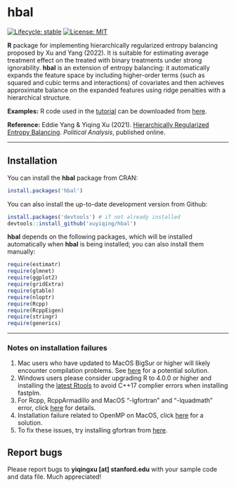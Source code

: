 
<!-- README.md is generated from README.Rmd. Please edit that file -->

# hbal

<!-- badges: start -->
<!--
[![Lifecycle:
experimental](https://img.shields.io/badge/lifecycle-experimental-orange.svg)](https://www.tidyverse.org/lifecycle/#experimental)
-->

[![Lifecycle:
stable](https://img.shields.io/badge/lifecycle-stable-green.svg)](https://www.tidyverse.org/lifecycle/#stablel)
[![License:
MIT](https://img.shields.io/badge/License-MIT-yellow.svg)](https://opensource.org/licenses/MIT)
<!-- badges: end -->

**R** package for implementing hierarchically regularized entropy
balancing proposed by Xu and Yang (2022). It is suitable for estimating
average treatment effect on the treated with binary treatments under
strong ignorability. **hbal** is an extension of entropy balancing: it
automatically expands the feature space by including higher-order terms
(such as squared and cubic terms and interactions) of covariates and
then achieves approximate balance on the expanded features using ridge
penalties with a hierarchical structure.

**Examples:** R code used in the
[tutorial](https://yiqingxu.org/packages/hbal/articles/tutorial.html)
can be downloaded from
[here](https://raw.githubusercontent.com/xuyiqing/hbal/main/pkgdown/hbal_examples.R).

**Reference:** Eddie Yang & Yiqing Xu (2021). [Hierarchically
Regularized Entropy
Balancing](https://www.cambridge.org/core/journals/political-analysis/article/hierarchically-regularized-entropy-balancing/7DF29028EABE0B2465D1E1FF35F13DDB).
*Political Analysis*, published online.

------------------------------------------------------------------------

## Installation

You can install the **hbal** package from CRAN:

``` r
install.packages('hbal') 
```

You can also install the up-to-date development version from Github:

``` r
install.packages('devtools') # if not already installed
devtools::install_github('xuyiqing/hbal')
```

**hbal** depends on the following packages, which will be installed
automatically when **hbal** is being installed; you can also install
them manually:

``` r
require(estimatr)  
require(glmnet) 
require(ggplot2)
require(gridExtra)
require(gtable)
require(nloptr)
require(Rcpp)
require(RcppEigen)
require(stringr)
require(generics)
```

------------------------------------------------------------------------

### Notes on installation failures

1.  Mac users who have updated to MacOS BigSur or higher will likely
    encounter compilation problems. See
    [here](http://yiqingxu.org/public/BigSurError.pdf) for a potential
    solution.
2.  Windows users please consider upgrading R to 4.0.0 or higher and
    installing the [latest
    Rtools](https://cran.r-project.org/bin/windows/Rtools/) to avoid
    C++17 complier errors when installing fastplm.
3.  For Rcpp, RcppArmadillo and MacOS “-lgfortran” and “-lquadmath”
    error, click
    [here](http://thecoatlessprofessor.com/programming/rcpp-rcpparmadillo-and-os-x-mavericks-lgfortran-and-lquadmath-error/)
    for details.
4.  Installation failure related to OpenMP on MacOS, click
    [here](http://thecoatlessprofessor.com/programming/openmp-in-r-on-os-x/)
    for a solution.
5.  To fix these issues, try installing gfortran from
    [here](https://gcc.gnu.org/wiki/GFortranBinaries#MacOS%20clang4%20R%20Binaries%20from%20https://github.com/coatless/r-macos-clang).

## Report bugs

Please report bugs to **yiqingxu \[at\] stanford.edu** with your sample
code and data file. Much appreciated!
